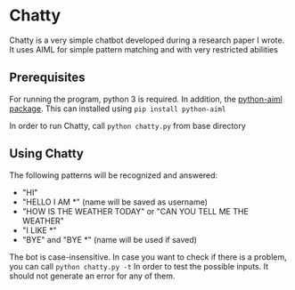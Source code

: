 # Chatty
Chatty is a very simple chatbot developed during a research paper I wrote.
It uses AIML for simple pattern matching and with very restricted abilities

## Prerequisites
For running the program, python 3 is required.
In addition, the [python-aiml package](https://github.com/cdwfs/pyaiml).
This can installed using
```pip install python-aiml```

In order to run Chatty, call
```python chatty.py```
from base directory

## Using Chatty
The following patterns will be recognized and answered:
- "HI"
- "HELLO I AM *" (name will be saved as username)
- "HOW IS THE WEATHER TODAY" or "CAN YOU TELL ME THE WEATHER"
- "I LIKE *"
- "BYE" and "BYE *" (name will be used if saved)

The bot is case-insensitive. In case you want to check if there is a problem, you can call 
```python chatty.py -t```
In order to test the possible inputs. It should not generate an error for any of them.